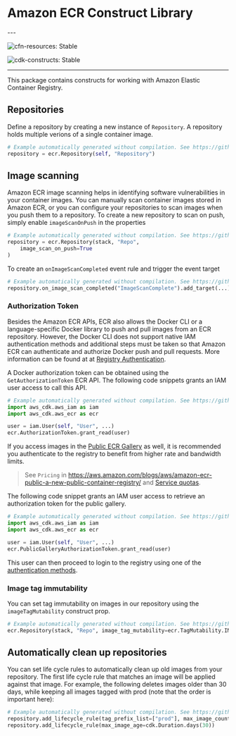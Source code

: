 # Amazon ECR Construct Library

<!--BEGIN STABILITY BANNER-->---


![cfn-resources: Stable](https://img.shields.io/badge/cfn--resources-stable-success.svg?style=for-the-badge)

![cdk-constructs: Stable](https://img.shields.io/badge/cdk--constructs-stable-success.svg?style=for-the-badge)

---
<!--END STABILITY BANNER-->

This package contains constructs for working with Amazon Elastic Container Registry.

## Repositories

Define a repository by creating a new instance of `Repository`. A repository
holds multiple verions of a single container image.

```python
# Example automatically generated without compilation. See https://github.com/aws/jsii/issues/826
repository = ecr.Repository(self, "Repository")
```

## Image scanning

Amazon ECR image scanning helps in identifying software vulnerabilities in your container images. You can manually scan container images stored in Amazon ECR, or you can configure your repositories to scan images when you push them to a repository. To create a new repository to scan on push, simply enable `imageScanOnPush` in the properties

```python
# Example automatically generated without compilation. See https://github.com/aws/jsii/issues/826
repository = ecr.Repository(stack, "Repo",
    image_scan_on_push=True
)
```

To create an `onImageScanCompleted` event rule and trigger the event target

```python
# Example automatically generated without compilation. See https://github.com/aws/jsii/issues/826
repository.on_image_scan_completed("ImageScanComplete").add_target(...)
```

### Authorization Token

Besides the Amazon ECR APIs, ECR also allows the Docker CLI or a language-specific Docker library to push and pull
images from an ECR repository. However, the Docker CLI does not support native IAM authentication methods and
additional steps must be taken so that Amazon ECR can authenticate and authorize Docker push and pull requests.
More information can be found at at [Registry Authentication](https://docs.aws.amazon.com/AmazonECR/latest/userguide/Registries.html#registry_auth).

A Docker authorization token can be obtained using the `GetAuthorizationToken` ECR API. The following code snippets
grants an IAM user access to call this API.

```python
# Example automatically generated without compilation. See https://github.com/aws/jsii/issues/826
import aws_cdk.aws_iam as iam
import aws_cdk.aws_ecr as ecr

user = iam.User(self, "User", ...)
ecr.AuthorizationToken.grant_read(user)
```

If you access images in the [Public ECR Gallery](https://gallery.ecr.aws/) as well, it is recommended you authenticate to the registry to benefit from
higher rate and bandwidth limits.

> See `Pricing` in https://aws.amazon.com/blogs/aws/amazon-ecr-public-a-new-public-container-registry/ and [Service quotas](https://docs.aws.amazon.com/AmazonECR/latest/public/public-service-quotas.html).

The following code snippet grants an IAM user access to retrieve an authorization token for the public gallery.

```python
# Example automatically generated without compilation. See https://github.com/aws/jsii/issues/826
import aws_cdk.aws_iam as iam
import aws_cdk.aws_ecr as ecr

user = iam.User(self, "User", ...)
ecr.PublicGalleryAuthorizationToken.grant_read(user)
```

This user can then proceed to login to the registry using one of the [authentication methods](https://docs.aws.amazon.com/AmazonECR/latest/public/public-registries.html#public-registry-auth).

### Image tag immutability

You can set tag immutability on images in our repository using the `imageTagMutability` construct prop.

```python
# Example automatically generated without compilation. See https://github.com/aws/jsii/issues/826
ecr.Repository(stack, "Repo", image_tag_mutability=ecr.TagMutability.IMMUTABLE)
```

## Automatically clean up repositories

You can set life cycle rules to automatically clean up old images from your
repository. The first life cycle rule that matches an image will be applied
against that image. For example, the following deletes images older than
30 days, while keeping all images tagged with prod (note that the order
is important here):

```python
# Example automatically generated without compilation. See https://github.com/aws/jsii/issues/826
repository.add_lifecycle_rule(tag_prefix_list=["prod"], max_image_count=9999)
repository.add_lifecycle_rule(max_image_age=cdk.Duration.days(30))
```
